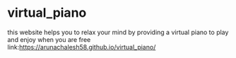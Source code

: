 # virtual_piano
this website helps you to relax your mind by providing a virtual piano to play and enjoy when you are free
link:https://arunachalesh58.github.io/virtual_piano/
